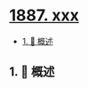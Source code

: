 # [1887. xxx](https://github.com/Tdahuyou/TNotes.leetcode/tree/main/notes/1887.%20xxx)

<!-- region:toc -->

- [1. 📝 概述](#1--概述)

<!-- endregion:toc -->

## 1. 📝 概述

